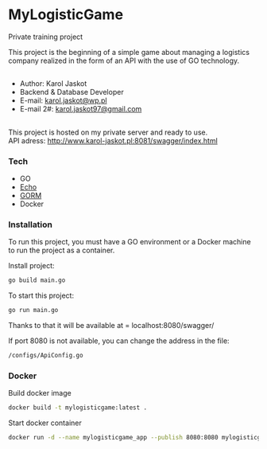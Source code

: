 # MyLogisticGame

Private training project

This project is the beginning of a simple game about managing a logistics company realized in the form of an API with the use of GO technology.

##

* Author: Karol Jaskot
* Backend & Database Developer
* E-mail: karol.jaskot@wp.pl  
* E-mail 2#: karol.jaskot97@gmail.com

##

This project is hosted on my private server and ready to use.  
API adress:
http://www.karol-jaskot.pl:8081/swagger/index.html

### Tech

* GO
* <a href="https://echo.labstack.com/" target="_blank">Echo</a>
* <a href="https://gorm.io/index.html" target="_blank">GORM</a>
* Docker

### Installation

To run this project, you must have a GO environment or a Docker machine to run the project as a container.


Install project:
```sh
go build main.go
```
To start this project:
```sh
go run main.go
```

Thanks to that it will be available at =  localhost:8080/swagger/


If port 8080 is not available, you can change the address in the file:
```sh
/configs/ApiConfig.go
```

### Docker

Build docker image
```sh
docker build -t mylogisticgame:latest .
```

Start docker container
```sh
docker run -d --name mylogisticgame_app --publish 8080:8080 mylogisticgame"
```
